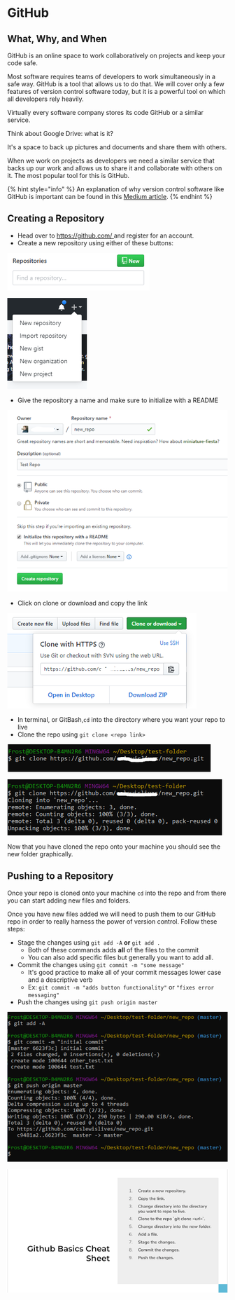 # GitHub

## **What, Why, and When**

GitHub is an online space to work collaboratively on projects and keep your code safe.

Most software requires teams of developers to work simultaneously in a safe way. GitHub is a tool that allows us to do that. We will cover only a few features of version control software today, but it is a powerful tool on which all developers rely heavily.

Virtually every software company stores its code GitHub or a similar service.

Think about Google Drive: what is it?

It's a space to back up pictures and documents and share them with others.

When we work on projects as developers we need a similar service that backs up our work and allows us to share it and collaborate with others on it. The most popular tool for this is GitHub.

{% hint style="info" %}
An explanation of why version control software like GitHub is important can be found in this [Medium article](https://medium.com/@lanceharvieruntime/version-control-why-do-we-need-it-1681f4888cec).
{% endhint %}

## Creating a Repository

* Head over to [https://github.com/ ](https://github.com/)and register for an account.
* Create a new repository using either of these buttons:

![](../../../.gitbook/assets/image%20%2815%29.png)

![](../../../.gitbook/assets/image%20%289%29.png)

* Give the repository a name and make sure to initialize with a README

![](../../../.gitbook/assets/image%20%287%29.png)

* Click on clone or download and copy the link

![](../../../.gitbook/assets/image.png)

* In terminal, or GitBash,`cd` into the directory where you want your repo to live
* Clone the repo using `git clone <repo link>`

![](../../../.gitbook/assets/image%20%285%29.png)

![](../../../.gitbook/assets/image%20%288%29.png)

Now that you have cloned the repo onto your machine you should see the new folder graphically.

## Pushing to a Repository

Once your repo is cloned onto your machine `cd` into the repo and from there you can start adding new files and folders.

Once you have new files added we will need to push them to our GitHub repo in order to really harness the power of version control. Follow these steps:

* Stage the changes using `git add -A` **or** `git add .` 
  * Both of these commands adds **all** of the files to the commit
  * You can also add specific files but generally you want to add all.
* Commit the changes using `git commit -m "some message"`
  * It's good practice to make all of your commit messages lower case and a descriptive verb
  * Ex: `git commit -m "adds button functionality"` or `"fixes error messaging"`
* Push the changes using `git push origin master`

![](../../../.gitbook/assets/image%20%2812%29.png)

![](../../../.gitbook/assets/image%20%2811%29.png)


